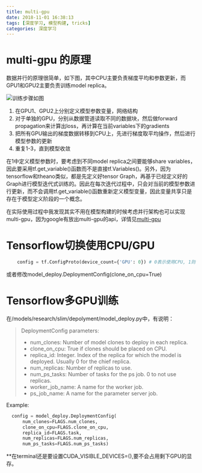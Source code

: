 ```yaml
---
title: multi-gpu
date: 2018-11-01 16:38:13
tags: [深度学习, 模型构建, tricks]
categories: 深度学习
---
```

# multi-gpu 的原理
数据并行的原理很简单，如下图，其中CPU主要负责梯度平均和参数更新，而GPU1和GPU2主要负责训练model replica。
<!-- more -->
![训练步骤如图](/img/multi-gpu.png)
1. 在GPU1、GPU2上分别定义模型参数变量，网络结构
2. 对于单独的GPU，分别从数据管道读取不同的数据块，然后做forward propagation来计算出loss，再计算在当前variables下的gradients
3. 把所有GPU输出的梯度数据转移到CPU上，先进行梯度取平均操作，然后进行模型参数的更新
4. 重复1-3，直到模型收敛

在1中定义模型参数时，要考虑到不同model replica之间要能够share variables，因此要采用tf.get_variable()函数而不是直接tf.Variables()。另外，因为tensorflow和theano类似，都是先定义好tensor Graph，再基于已经定义好的Graph进行模型迭代式训练的。因此在每次迭代过程中，只会对当前的模型参数进行更新，而不会调用tf.get_variable()函数重新定义模型变量，因此变量共享只是存在于模型定义阶段的一个概念。

在实际使用过程中我发现其实不用在模型构建的时候考虑并行架构也可以实现multi-gpu，因为google有放出multi-gpu的api，详情见[multi-gpu](https://github.com/tensorflow/models/blob/master/research/slim/deployment/model_deploy.py)

# Tensorflow切换使用CPU/GPU

```python
	config = tf.ConfigProto(device_count={'GPU': 0}) # 0表示使用CPU, 1则是GPU
```
或者修改model_deploy.DeploymentConfig(clone_on_cpu=True)

# Tensorflow多GPU训练

在/models/research/slim/depolyment/model_deploy.py中，有说明：
> DeploymentConfig parameters: 
> * num_clones: Number of model clones to deploy in each replica. 
> * clone_on_cpu: True if clones should be placed on CPU. 
> * replica_id: Integer. Index of the replica for which the model is deployed. Usually 0 for the chief replica. 
> * num_replicas: Number of replicas to use. 
> * num_ps_tasks: Number of tasks for the ps job. 0 to not use replicas. 
> * worker_job_name: A name for the worker job. 
> * ps_job_name: A name for the parameter server job.

Example:

```python
  config = model_deploy.DeploymentConfig(
      num_clones=FLAGS.num_clones,
      clone_on_cpu=FLAGS.clone_on_cpu,
      replica_id=FLAGS.task,
      num_replicas=FLAGS.num_replicas,
      num_ps_tasks=FLAGS.num_ps_tasks)	
```

**在terminal还是要设置CUDA_VISIBLE_DEVICES=(),要不会占用剩下GPU的显存。
